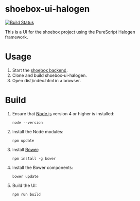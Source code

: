 # shoebox-ui-halogen

[![Build Status](https://travis-ci.org/frankfurt-haskell-user-group/shoebox-ui-halogen.svg?branch=master)](https://travis-ci.org/frankfurt-haskell-user-group/shoebox-ui-halogen)

This is a UI for the shoebox project using the PureScript Halogen framework.

# Usage

1. Start the [shoebox backend](https://github.com/frankfurt-haskell-user-group/shoebox).
2. Clone and build shoebox-ui-halogen.
3. Open dist/index.html in a browser.

# Build

1. Ensure that [Node.js](https://nodejs.org/) version 4 or higher is installed:

       node --version
2. Install the Node modules:

       npm update
3. Install [Bower](https://bower.io/):

       npm install -g bower
4. Install the Bower components:

       bower update
5. Build the UI:

       npm run build
